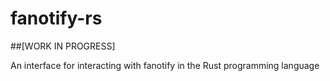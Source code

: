 # fanotify-rs

##[WORK IN PROGRESS]

An interface for interacting with fanotify in the Rust programming language
